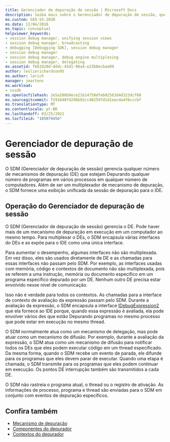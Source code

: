 ```yaml
---
title: Gerenciador de depuração de sessão | Microsoft Docs
description: Saiba mais sobre o Gerenciador de depuração de sessão, que gerencia vários programas de depuração de mecanismos de depuração em vários processos em qualquer número de computadores.
ms.custom: SEO-VS-2020
ms.date: 11/04/2016
ms.topic: conceptual
helpviewer_keywords:
- session debug manager, unifying session views
- session debug manager, broadcasting
- debugging [Debugging SDK], session debug manager
- session debug manager
- session debug manager, debug engine multiplexing
- session debug manager, delegating
ms.assetid: fbb1928d-dddc-43d1-98a4-e23b0ecbae09
author: leslierichardson95
ms.author: lerich
manager: jmartens
ms.workload:
- vssdk
ms.openlocfilehash: 2e5a206b8ece21b14758dfeb02563d4d323dcf60
ms.sourcegitcommit: f2916d8fd296b92cc402597d1d1eecda4f6cccbf
ms.translationtype: MT
ms.contentlocale: pt-BR
ms.lasthandoff: 03/25/2021
ms.locfileid: "105079456"
---
```

# <a name="session-debug-manager"></a>Gerenciador de depuração de sessão
O SDM (Gerenciador de depuração de sessão) gerencia qualquer número de mecanismos de depuração (DE) que estejam Depurando qualquer número de programas em vários processos em qualquer número de computadores. Além de ser um multiplexador de mecanismo de depuração, o SDM fornece uma exibição unificada da sessão de depuração para o IDE.

## <a name="session-debug-manager-operation"></a>Operação do Gerenciador de depuração de sessão
 O SDM (Gerenciador de depuração de sessão) gerencia o DE. Pode haver mais de um mecanismo de depuração em execução em um computador ao mesmo tempo. Para multiplexar o DEs, o SDM encapsula várias interfaces do DEs e as expõe para o IDE como uma única interface.

 Para aumentar o desempenho, algumas interfaces não são multiplexada. Em vez disso, eles são usados diretamente de DE e as chamadas para essas interfaces não passam pelo SDM. Por exemplo, as interfaces usadas com memória, código e contextos de documento não são multiplexada, pois se referem a uma instrução, memória ou documento específico em um programa específico depurado por um DE. Nenhum outro DE precisa estar envolvido nesse nível de comunicação.

 Isso não é verdade para todos os contextos. As chamadas para a interface de contexto de avaliação da expressão passam pelo SDM. Durante a avaliação da expressão, o SDM encapsula a interface [IDebugExpression2](../../extensibility/debugger/reference/idebugexpression2.md) que ela fornece ao IDE porque, quando essa expressão é avaliada, ela pode envolver vários des que estão Depurando programas no mesmo processo que pode estar em execução no mesmo thread.

 O SDM normalmente atua como um mecanismo de delegação, mas pode atuar como um mecanismo de difusão. Por exemplo, durante a avaliação da expressão, o SDM atua como um mecanismo de difusão para notificar todos os DEs que eles podem executar código em um thread especificado. Da mesma forma, quando o SDM recebe um evento de parada, ele difunde para os programas que eles devem parar de executar. Quando uma etapa é chamada, o SDM transmite para os programas que eles podem continuar em execução. Os pontos DE interrupção também são transmitidos a cada DE.

 O SDM não rastreia o programa atual, o thread ou o registro de ativação. As informações de processo, programa e thread são enviadas para o SDM em conjunto com eventos de depuração específicos.

## <a name="see-also"></a>Confira também
- [Mecanismo de depuração](../../extensibility/debugger/debug-engine.md)
- [Componentes do depurador](../../extensibility/debugger/debugger-components.md)
- [Contextos do depurador](../../extensibility/debugger/debugger-contexts.md)
